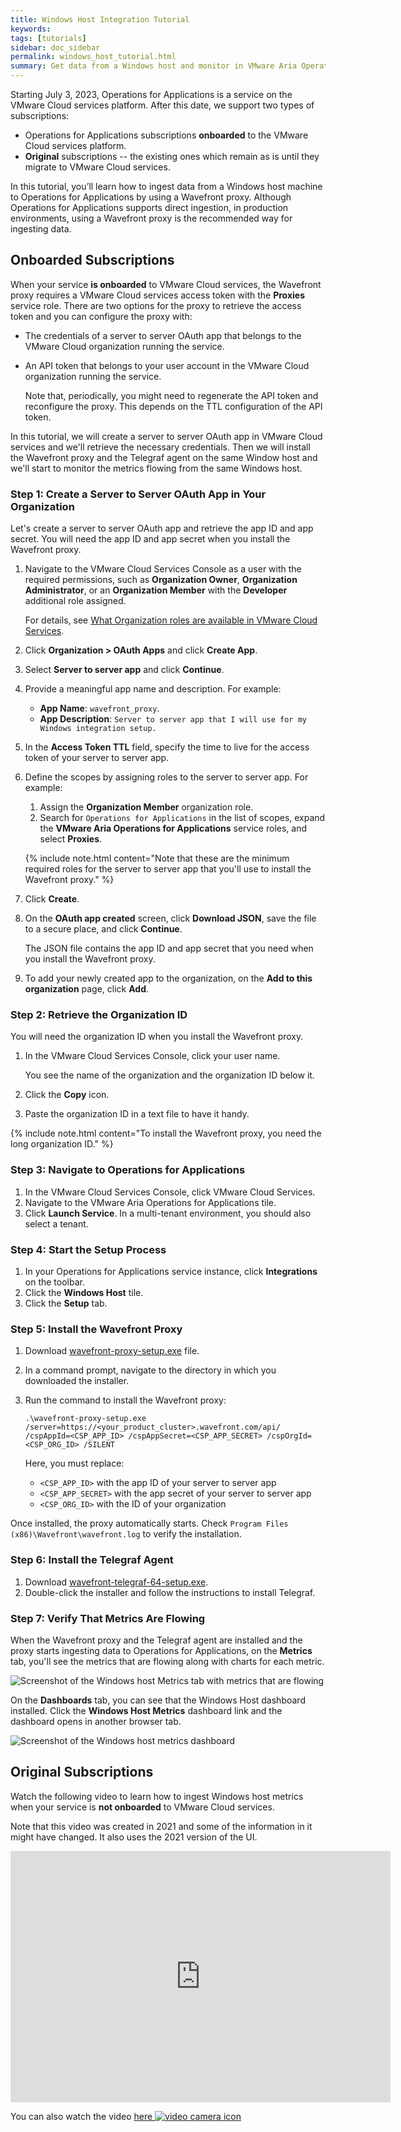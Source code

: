 ```yaml
---
title: Windows Host Integration Tutorial
keywords:
tags: [tutorials]
sidebar: doc_sidebar
permalink: windows_host_tutorial.html
summary: Get data from a Windows host and monitor in VMware Aria Operations for Applications.
---
```


Starting July 3, 2023, Operations for Applications is a service on the VMware Cloud services platform. After this date, we support two types of subscriptions: 
* Operations for Applications subscriptions **onboarded** to the VMware Cloud services platform.
* **Original** subscriptions -- the existing ones which remain as is until they migrate to VMware Cloud services. 

In this tutorial, you’ll learn how to ingest data from a Windows host machine to Operations for Applications by using a Wavefront proxy. Although Operations for Applications supports direct ingestion, in production environments, using a Wavefront proxy is the recommended way for ingesting data.

## Onboarded Subscriptions

When your service **is onboarded** to VMware Cloud services, the Wavefront proxy requires a VMware Cloud services access token with the **Proxies** service role. There are two options for the proxy to retrieve the access token and you can configure the proxy with:

- The credentials of a server to server OAuth app that belongs to the VMware Cloud organization running the service.

- An API token that belongs to your user account in the VMware Cloud organization running the service. 
   
  Note that, periodically, you might need to regenerate the API token and reconfigure the proxy. This depends on the TTL configuration of the API token.

In this tutorial, we will create a server to server OAuth app in VMware Cloud services and we'll retrieve the necessary credentials. Then we will install the Wavefront proxy and the Telegraf agent on the same Window host and we'll start to monitor the metrics flowing from the same Windows host.

### Step 1: Create a Server to Server OAuth App in Your Organization

Let's create a server to server OAuth app and retrieve the app ID and app secret. You will need the app ID and app secret when you install the Wavefront proxy.

1. Navigate to the VMware Cloud Services Console as a user with the required permissions, such as **Organization Owner**, **Organization Administrator**, or an **Organization Member** with the **Developer** additional role assigned.

   For details, see [What Organization roles are available in VMware Cloud Services](https://docs.vmware.com/en/VMware-Cloud-services/services/Using-VMware-Cloud-Services/GUID-C11D3AAC-267C-4F16-A0E3-3EDF286EBE53.html).

2. Click **Organization > OAuth Apps** and click **Create App**.
3. Select **Server to server app** and click **Continue**.
4. Provide a meaningful app name and description.
   For example:
   * **App Name**: `wavefront_proxy`.
   * **App Description**: `Server to server app that I will use for my Windows integration setup.`
5. In the **Access Token TTL** field, specify the time to live for the access token of your server to server app. 
6. Define the scopes by assigning roles to the server to server app.
   For example:
   1. Assign the **Organization Member** organization role.
   1. Search for `Operations for Applications` in the list of scopes, expand the **VMware Aria Operations for Applications** service roles, and select **Proxies**.
    
   {% include note.html content="Note that these are the minimum required roles for the server to server app that you'll use to install the Wavefront proxy." %}

7. Click **Create**.
8. On the **OAuth app created** screen, click **Download JSON**, save the file to a secure place, and click **Continue**.
   
   The JSON file contains the app ID and app secret that you need when you install the Wavefront proxy.

9. To add your newly created app to the organization, on the **Add to this organization** page, click **Add**.


### Step 2: Retrieve the Organization ID

You will need the organization ID when you install the Wavefront proxy.

1. In the VMware Cloud Services Console, click your user name.

   You see the name of the organization and the organization ID below it.
3. Click the **Copy** icon.
4. Paste the organization ID in a text file to have it handy.

{% include note.html content="To install the Wavefront proxy, you need the long organization ID." %}


### Step 3: Navigate to Operations for Applications

1. In the VMware Cloud Services Console, click VMware Cloud Services.
2. Navigate to the VMware Aria Operations for Applications tile.
3. Click **Launch Service**.
   In a multi-tenant environment, you should also select a tenant.

### Step 4: Start the Setup Process

1. In your Operations for Applications service instance, click **Integrations** on the toolbar.
2. Click the **Windows Host** tile.
3. Click the **Setup** tab.

### Step 5: Install the Wavefront Proxy

1. Download [wavefront-proxy-setup.exe](https://s3-us-west-2.amazonaws.com/wavefront-cdn/windows/wavefront-proxy-setup.exe) file.
2. In a command prompt, navigate to the directory in which you downloaded the installer.
3. Run the command to install the Wavefront proxy:

    ```
    .\wavefront-proxy-setup.exe /server=https://<your_product_cluster>.wavefront.com/api/ /cspAppId=<CSP_APP_ID> /cspAppSecret=<CSP_APP_SECRET> /cspOrgId=<CSP_ORG_ID> /SILENT

    ```
    Here, you must replace:
    
    * `<CSP_APP_ID>` with the app ID of your server to server app
    * `<CSP_APP_SECRET>` with the app secret of your server to server app
    * `<CSP_ORG_ID>` with the ID of your organization

Once installed, the proxy automatically starts. Check `Program Files (x86)\Wavefront\wavefront.log` to verify the installation.

### Step 6: Install the Telegraf Agent

1. Download [wavefront-telegraf-64-setup.exe](https://s3-us-west-2.amazonaws.com/wavefront-cdn/windows/wavefront-telegraf-64-setup.exe). 
2. Double-click the installer and follow the instructions to install Telegraf.

### Step 7: Verify That Metrics Are Flowing

When the Wavefront proxy and the Telegraf agent are installed and the proxy starts ingesting data to Operations for Applications, on the **Metrics** tab, you'll see the metrics that are flowing along with charts for each metric.

![Screenshot of the Windows host Metrics tab with metrics that are flowing](images/windows-host-metrics-tab.png)

On the **Dashboards** tab, you can see that the Windows Host dashboard installed. Click the **Windows Host Metrics** dashboard link and the dashboard opens in another browser tab.

![Screenshot of the Windows host metrics dashboard](images/windows-host-dashboard.png)

## Original Subscriptions

Watch the following video to learn how to ingest Windows host metrics when your service is **not onboarded** to VMware Cloud services. 

Note that this video was created in 2021 and some of the information in it might have changed. It also uses the 2021 version of the UI.
<p>
<iframe id="kmsembed-1_0bbze8os" width="608" height="402" src="https://vmwaretv.vmware.com/embed/secure/iframe/entryId/1_0bbze8os/uiConfId/49694343/pbc/252649793/st/0" class="kmsembed" allowfullscreen webkitallowfullscreen mozAllowFullScreen allow="autoplay *; fullscreen *; encrypted-media *" referrerPolicy="no-referrer-when-downgrade" frameborder="0" alt="Setting up a Windows integration"></iframe>
</p>
You can also watch the video <a href="https://vmwaretv.vmware.com/media/t/1_0bbze8os" target="_blank">here <img src="/images/video_camera.png" alt="video camera icon"/>

